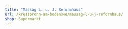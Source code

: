 ```yaml
---
title: "Massag L. u. J. Reformhaus"
url: /kressbronn-am-bodensee/massag-l-u-j-reformhaus/
shop: Supermarkt
---
```

